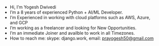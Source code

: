 -  Hi, I’m Yogesh Dwivedi
-  I’m a 8 years of experienced Python + AI/ML Developer. 
-  I’m Experienced in working with cloud platforms such as AWS, Azure, and GCP
-  I’m working as a freelancer and looking for New Opportunities.
-  I’m an immediate Joiner and availble to work in all Timezones.
-  How to reach me: skype: django.work, email: prayogesh50@gmail.com

<!---
Yogeshddjango/Yogeshddjango is a ✨ special ✨ repository because its `README.md` (this file) appears on your GitHub profile.
You can click the Preview link to take a look at your changes.  
--->
